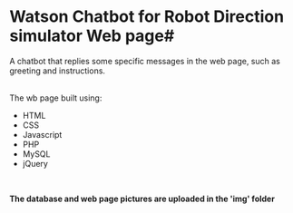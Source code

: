 # Watson Chatbot for Robot Direction simulator Web page#

A chatbot that replies some specific messages in the web page, such as greeting and instructions. 


<br />The wb page built using:
* HTML
* CSS
* Javascript
* PHP
* MySQL
* jQuery
<br />

**The database and web page pictures are uploaded in the 'img' folder**


